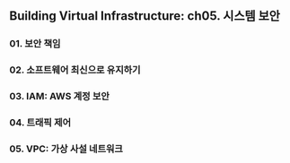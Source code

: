 ## Building Virtual Infrastructure: ch05. 시스템 보안


### 01. 보안 책임

### 02. 소프트웨어 최신으로 유지하기

### 03. IAM: AWS 계정 보안

### 04. 트래픽 제어

### 05. VPC: 가상 사설 네트워크


